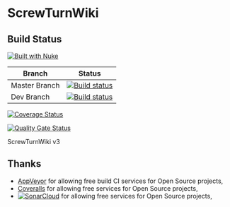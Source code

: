 # ScrewTurnWiki

## Build Status
[![Built with Nuke](https://nuke.build/rounded)](https://www.nuke.build)

| Branch   | Status         |
| -------- | -------------- | 
|Master Branch|[![Build status](https://ci.appveyor.com/api/projects/status/dvouxggnqka0ptso/branch/master?svg=true)](https://ci.appveyor.com/project/MarkZither/screwturnwiki/branch/master)|
|Dev Branch|[![Build status](https://ci.appveyor.com/api/projects/status/dvouxggnqka0ptso/branch/dev?svg=true)](https://ci.appveyor.com/project/MarkZither/screwturnwiki/branch/dev)|

[![Coverage Status](https://coveralls.io/repos/github/MarkZither/ScrewTurnWiki/badge.svg?branch=master)](https://coveralls.io/github/MarkZither/ScrewTurnWiki?branch=master)

[![Quality Gate Status](https://sonarcloud.io/api/project_badges/measure?project=MarkZither_ScrewTurnWiki&metric=alert_status)](https://sonarcloud.io/dashboard?id=MarkZither_ScrewTurnWiki)

ScrewTurnWiki v3



## Thanks
* [AppVeyor](https://ci.appveyor.com/project/MarkZither/screwturnwiki) for allowing free build CI services for Open Source projects,
* [Coveralls](https://coveralls.io/github/MarkZither/ScrewTurnWiki) for allowing free services for Open Source projects,
* [![SonarCloud](https://sonarcloud.io/images/project_badges/sonarcloud-white.svg)](https://sonarcloud.io/dashboard?id=MarkZither_ScrewTurnWiki) for allowing free services for Open Source projects,
